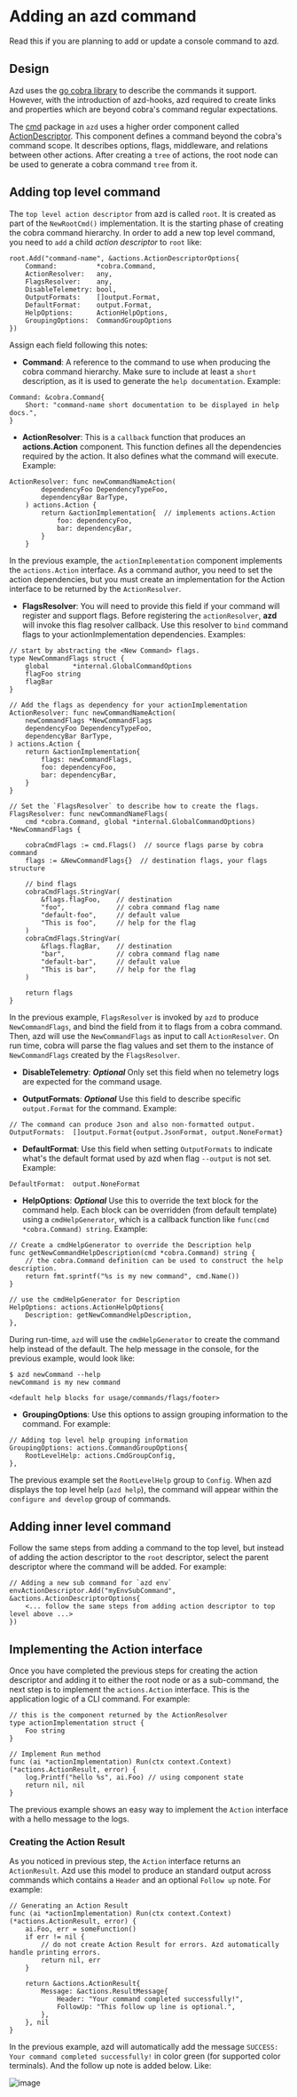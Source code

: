 # Adding an azd command

Read this if you are planning to add or update a console command to azd. 

## Design

Azd uses the [go cobra library](https://github.com/spf13/cobra) to describe the commands it support. However, with the introduction of azd-hooks, azd required to create links and properties which are beyond cobra's command regular expectations.

The [cmd](https://github.com/Azure/azure-dev/blob/main/cli/azd/cmd/root.go#L4) package in `azd` uses a higher order component called [ActionDescriptor](https://github.com/Azure/azure-dev/blob/main/cli/azd/cmd/actions/action_descriptor.go). This component defines a command beyond the cobra's command scope. It describes options, flags, middleware, and relations between other actions. After creating a `tree` of actions, the root node can be used to generate a cobra command `tree` from it.

## Adding top level command

The `top level action descriptor` from azd is called `root`. It is created as part of the `NewRootCmd()` implementation. It is the starting phase of creating the cobra command hierarchy. In order to add a new top level command, you need to `add` a child *action descriptor* to `root` like:

```golang
root.Add("command-name", &actions.ActionDescriptorOptions{
    Command:          *cobra.Command,
    ActionResolver:   any,
    FlagsResolver:    any,
    DisableTelemetry: bool,
    OutputFormats:    []output.Format,
    DefaultFormat:    output.Format,
    HelpOptions:      ActionHelpOptions,
    GroupingOptions:  CommandGroupOptions
})
```

Assign each field following this notes:

- **Command**: A reference to the command to use when producing the cobra command hierarchy. Make sure to include at least a `short` description, as it is used to generate the `help documentation`. Example:

```golang
Command: &cobra.Command{
    Short: "command-name short documentation to be displayed in help docs.",
}
```

- **ActionResolver**: This is a `callback` function that produces an **actions.Action** component. This function defines all the dependencies required by the action. It also defines what the command will execute. Example:

```golang
ActionResolver: func newCommandNameAction(
        dependencyFoo DependencyTypeFoo,
        dependencyBar BarType,
    ) actions.Action {
        return &actionImplementation{  // implements actions.Action
            foo: dependencyFoo,
            bar: dependencyBar,
        }
    }
```
In the previous example, the `actionImplementation` component implements the `actions.Action` interface. As a command author, you need to set the action dependencies, but you must create an implementation for the Action interface to be returned by the `ActionResolver`. 


- **FlagsResolver**: You will need to provide this field if your command will register and support flags. Before registering the `actionResolver`, **azd** will invoke this flag resolver callback. Use this resolver to `bind` command flags to your actionImplementation dependencies. Examples:

```golang
// start by abstracting the <New Command> flags. 
type NewCommandFlags struct {
	global      *internal.GlobalCommandOptions
	flagFoo string
	flagBar
}

// Add the flags as dependency for your actionImplementation
ActionResolver: func newCommandNameAction(
    newCommandFlags *NewCommandFlags
    dependencyFoo DependencyTypeFoo,
    dependencyBar BarType,
) actions.Action {
    return &actionImplementation{
        flags: newCommandFlags,
        foo: dependencyFoo,
        bar: dependencyBar,
    }
}

// Set the `FlagsResolver` to describe how to create the flags.
FlagsResolver: func newCommandNameFlags(
    cmd *cobra.Command, global *internal.GlobalCommandOptions) *NewCommandFlags {

    cobraCmdFlags := cmd.Flags()  // source flags parse by cobra command
    flags := &NewCommandFlags{}  // destination flags, your flags structure

    // bind flags
    cobraCmdFlags.StringVar(
		&flags.flagFoo,    // destination
		"foo",             // cobra command flag name          
		"default-foo",     // default value
		"This is foo",     // help for the flag
	)
    cobraCmdFlags.StringVar(
		&flags.flagBar,    // destination
		"bar",             // cobra command flag name          
		"default-bar",     // default value
		"This is bar",     // help for the flag
	)

    return flags
}
```

In the previous example, `FlagsResolver` is invoked by `azd` to produce `NewCommandFlags`, and bind the field from it to flags from a cobra command. Then, azd will use the `NewCommandFlags` as input to call `ActionResolver`. On run time, cobra will parse the flag values and set them to the instance of `NewCommandFlags` created by the `FlagsResolver`.

- **DisableTelemetry**: ***Optional*** Only set this field when no telemetry logs are expected for the command usage.

- **OutputFormats**: ***Optional*** Use this field to describe specific `output.Format` for the command. Example:

```golang
// The command can produce Json and also non-formatted output.
OutputFormats:  []output.Format{output.JsonFormat, output.NoneFormat}
```

- **DefaultFormat**: Use this field when setting `OutputFormats` to indicate what's the default format used by azd when flag `--output` is not set. Example:

```golang
DefaultFormat:  output.NoneFormat
```

- **HelpOptions**: ***Optional*** Use this to override the text block for the command help. Each block can be overridden (from default template) using a `cmdHelpGenerator`, which is a callback function like `func(cmd *cobra.Command) string`.  Example:

```golang
// Create a cmdHelpGenerator to override the Description help
func getNewCommandHelpDescription(cmd *cobra.Command) string {
    // the cobra.Command definition can be used to construct the help description.
    return fmt.sprintf("%s is my new command", cmd.Name())
}

// use the cmdHelpGenerator for Description
HelpOptions: actions.ActionHelpOptions{
    Description: getNewCommandHelpDescription,
},
```

During run-time, `azd` will use the `cmdHelpGenerator` to create the command help instead of the default. The help message in the console, for the previous example, would look like:

```
$ azd newCommand --help
newCommand is my new command

<default help blocks for usage/commands/flags/footer>
```

- **GroupingOptions**: Use this options to assign grouping information to the command. For example:

```golang
// Adding top level help grouping information
GroupingOptions: actions.CommandGroupOptions{
    RootLevelHelp: actions.CmdGroupConfig,
},
```

The previous example set the `RootLevelHelp` group to `Config`. When azd displays the top level help (`azd help`), the command will appear within the `configure and develop` group of commands.

## Adding inner level command

Follow the same steps from adding a command to the top level, but instead of adding the action descriptor to the `root` descriptor, select the parent descriptor where the command will be added. For example:

```golang
// Adding a new sub command for `azd env`
envActionDescriptor.Add("myEnvSubCommand", &actions.ActionDescriptorOptions{
    <... follow the same steps from adding action descriptor to top level above ...>
})
```

## Implementing the Action interface

Once you have completed the previous steps for creating the action descriptor and adding it to either the root node or as a sub-command, the next step is to implement the `actions.Action` interface. This is the application logic of a CLI command.
For example:

```golang
// this is the component returned by the ActionResolver
type actionImplementation struct {
	Foo string
}

// Implement Run method
func (ai *actionImplementation) Run(ctx context.Context) (*actions.ActionResult, error) {
    log.Printf("hello %s", ai.Foo) // using component state
    return nil, nil
}

```

The previous example shows an easy way to implement the `Action` interface with a hello message to the logs.


### Creating the Action Result

As you noticed in previous step, the `Action` interface returns an `ActionResult`. Azd use this model to produce an standard output across commands which contains a `Header` and an optional `Follow up` note. For example:

```golang
// Generating an Action Result
func (ai *actionImplementation) Run(ctx context.Context) (*actions.ActionResult, error) {
    ai.Foo, err = someFunction()
    if err != nil {
        // do not create Action Result for errors. Azd automatically handle printing errors.
		return nil, err
	}

    return &actions.ActionResult{
		Message: &actions.ResultMessage{
			Header: "Your command completed successfully!",
			FollowUp: "This follow up line is optional.",
		},
	}, nil
}
```
In the previous example, azd will automatically add the message `SUCCESS: Your command completed successfully!` in color green (for supported color terminals). And the follow up note is added below. Like:

![image](https://user-images.githubusercontent.com/24213737/221761188-42354aac-c1d1-4d07-8f68-57587d1f046a.png)

